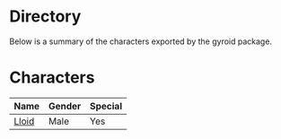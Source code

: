 # Directory
Below is a summary of the characters exported by the gyroid package.
# Characters
|Name|Gender|Special|
|---|---|---|
|[Lloid](./character/gyroid/lloid.go)|Male|Yes|
